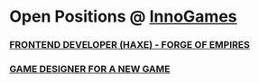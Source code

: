 # Open Positions @ [InnoGames](https://www.innogames.com/career?s=github_jobs_repo)

### [FRONTEND DEVELOPER \(HAXE\) - FORGE OF EMPIRES](frontend-developer-haxe-forge-of-empires.md)
### [GAME DESIGNER FOR A NEW GAME](game-designer-for-a-new-game.md)
